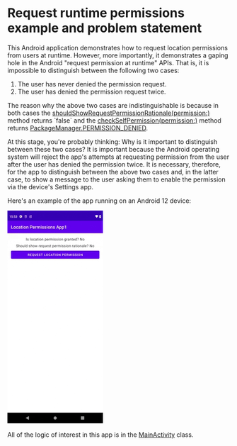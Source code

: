 # Request runtime permissions example and problem statement

This Android application demonstrates how to request location permissions from users at runtime.
However, more importantly, it demonstrates a gaping hole in the Android "request permission at
runtime" APIs. That is, it is impossible to distinguish between the following two cases:

1. The user has never denied the permission request.
2. The user has denied the permission request twice.

The reason why the above two cases are indistinguishable is because in both cases
the [shouldShowRequestPermissionRationale(permission:)](https://developer.android.com/reference/android/app/Activity#shouldShowRequestPermissionRationale(java.lang.String))
method returns `false` and
the [checkSelfPermission(permission:)](https://developer.android.com/reference/android/content/ContextWrapper#checkSelfPermission(java.lang.String))
method
returns [PackageManager.PERMISSION_DENIED](https://developer.android.com/reference/android/content/pm/PackageManager#PERMISSION_DENIED).

At this stage, you're probably thinking: Why is it important to distinguish between these two cases?
It is important because the Android operating system will reject the app's attempts at requesting
permission from the user after the user has denied the permission twice. It is necessary, therefore,
for the app to distinguish between the above two cases and, in the latter case, to show a message to
the user asking them to enable the permission via the device's Settings app.

Here's an example of the app running on an Android 12 device:

![Demo of application](demo.gif)

All of the logic of interest in this app is in
the [MainActivity](src/main/java/com/tazkiyatech/app/MainActivity.kt) class.
